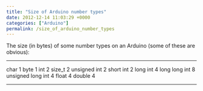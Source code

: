 ```yaml
---
title: "Size of Arduino number types"
date: 2012-12-14 11:03:29 +0000
categories: ["Arduino"]
permalink: /size_of_arduino_number_types
---
```

The size (in bytes) of some number types on an Arduino (some of these
are obvious):

  ------------------- ---
  char                1
  byte                1
  int                 2
  size\_t             2
  unsigned int        2
  short int           2
  long int            4
  long long int       8
  unsigned long int   4
  float               4
  double              4
  ------------------- ---

<!--break-->

